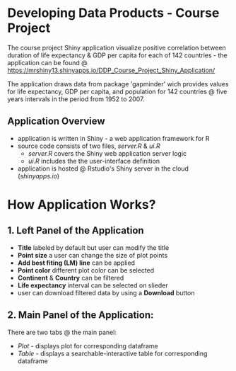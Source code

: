 # Developing Data Products - Course Project

The course project Shiny application visualize positive correlation between duration of life expectancy & GDP per capita for each of 142 countries - the application can be found @ https://mrshiny13.shinyapps.io/DDP_Course_Project_Shiny_Application/

The application draws data from package 'gapminder' wich provides values for life expectancy, GDP per capita, and population for 142 countries @ five years intervals in the period from 1952 to 2007. 

## Application Overview

- application is written in Shiny - a web application framework for R
- source code consists of two files, *server.R* & *ui.R*
  - *server.R* covers the Shiny web application server logic  
  - *ui.R* includes the the user-interface definition
- application is hosted @ Rstudio's Shiny server in the cloud (*shinyapps.io*)

# How Application Works?

## 1. Left Panel of the Application

- **Title** labeled by default but user can modify the title 
- **Point size** a user can change the size of plot points 
- **Add best fiting (LM) line** can be applied 
- **Point color** different plot color can be selected
- **Continent** & **Country** can be filtered 
- **Life expectancy** interval can be selected on slieder
- user can download filtered data by using a **Download** button

## 2. Main Panel of the Application: 

There are two tabs @ the main panel:
- *Plot* - displays plot for corresponding dataframe
- *Table* - displays a searchable-interactive table for corresponding dataframe

